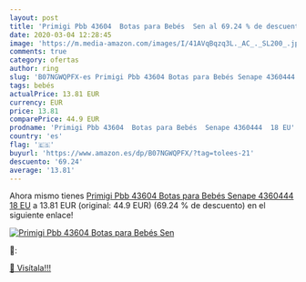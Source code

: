 ```yaml
---
layout: post
title: 'Primigi Pbb 43604  Botas para Bebés  Sen al 69.24 % de descuento'
date: 2020-03-04 12:28:45
image: 'https://m.media-amazon.com/images/I/41AVqBqzq3L._AC_._SL200_.jpg'
comments: true
category: ofertas
author: ring
slug: 'B07NGWQPFX-es Primigi Pbb 43604 Botas para Bebés Senape 4360444 18 EU'
tags: bebés
actualPrice: 13.81 EUR
currency: EUR
price: 13.81
comparePrice: 44.9 EUR
prodname: 'Primigi Pbb 43604  Botas para Bebés  Senape 4360444  18 EU'
country: 'es'
flag: '🇪🇸'
buyurl: 'https://www.amazon.es/dp/B07NGWQPFX/?tag=tolees-21'
descuento: '69.24'
average: '13.81'
---
```


Ahora mismo tienes [Primigi Pbb 43604  Botas para Bebés  Senape 4360444  18 EU](https://www.amazon.es/dp/B07NGWQPFX/?tag=tolees-21) a 13.81 EUR (original: 44.9 EUR) (69.24 %  de descuento) en el siguiente enlace!

[![Primigi Pbb 43604  Botas para Bebés  Sen](https://m.media-amazon.com/images/I/41AVqBqzq3L._AC_._SL200_.jpg)](https://www.amazon.es/dp/B07NGWQPFX/?tag=tolees-21)

🔎:


[🛒 Visítala!!!](https://www.amazon.es/dp/B07NGWQPFX/?tag=tolees-21)
